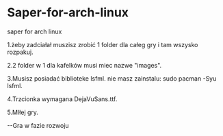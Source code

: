 # Saper-for-arch-linux
saper for arch linux

1.żeby zadciałał muszisz zrobić 1 folder dla całeg gry i tam wszysko rozpakuj.

2.2 folder w 1 dla kafelków musi miec nazwe "images".

3.Musisz posiadać biblioteke lsfml.  nie masz zainstalu:  sudo pacman -Syu lsfml.

4.Trzcionka wymagana DejaVuSans.ttf.

5.MIłej gry.

--Gra w fazie rozwoju
